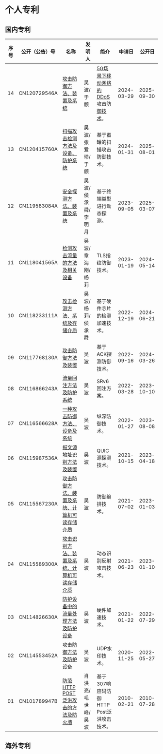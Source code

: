 # 个人专利

## 国内专利

| 序号 | 公开（公告）号 | 名称                                                         | 发明人             | 简介                                                         | 申请日     | 公开日     |
| ---- | -------------- | ------------------------------------------------------------ | ------------------ | ------------------------------------------------------------ | ---------- | ---------- |
| 14   | CN120729546A   | [攻击防御方法、装置及系统](https://www.chaspark.com/patents/search?q=CN120729546A&page=1&patentid=e4a3bafe-1b83-4f28-9cf7-387063d67404&idx=1&total=1&fromPage=patents) | 吴波/于颀          | [5G场景下移动网络的DDoS攻击防御技术](https://www.sohu.com/a/940354018_122362510)。 | 2024-03-29 | 2025-09-30 |
| 13   | CN120415760A   | [扫描攻击检测方法及设备、防护系统](https://www.chaspark.com/patents/search?q=%E5%8D%8E%E4%B8%BA%20%E5%90%B4%E6%B3%A2&page=3&patentid=263a3a66-e9dd-4ac7-afdc-0727d0b0ee32&idx=51&total=85) | 吴波/张爱玲/于颀   | 基于蜜罐的扫描攻击防御技术。                                 | 2024-01-31 | 2025-08-01 |
| 12   | CN119583084A   | [安全探测方法、装置及系统](https://www.chaspark.com/patents/search?q=%E5%8D%8E%E4%B8%BA%20%E5%90%B4%E6%B3%A2&page=4&patentid=26863cac-8be0-4ba5-ae42-1c3123a311fd&idx=76&total=85) | 吴波/侯承舜/李明月 | 基于终端类型进行动态探测。                                   | 2023-09-05 | 2025-03-07 |
| 11   | CN118041565A   | [检测攻击流量的方法及相关设备](https://www.chaspark.com/patents/search?q=%E5%8D%8E%E4%B8%BA%20%E5%90%B4%E6%B3%A2&page=1&patentid=038f9d03-a3a9-4023-a977-8298854cc712&idx=20&total=85) | 吴波/章海刚/杨莉   | TLS指纹防御技术。                                            | 2023-01-19 | 2024-05-14 |
| 10   | CN118233111A   | [攻击检测方法、系统及存储介质](https://www.chaspark.com/patents/search?q=%E5%8D%8E%E4%B8%BA%20%E5%90%B4%E6%B3%A2&page=2&patentid=7adbe76c-83cf-4a18-aeab-a47864953bbe&idx=32&total=85) | 吴波/杨莉/侯承舜   | 基于硬件芯片的检测加速技术。                                 | 2022-12-19 | 2024-06-21 |
| 09   | CN117768130A   | [攻击防御方法及装置](https://www.chaspark.com/patents/search?q=%E5%8D%8E%E4%B8%BA%20%E5%90%B4%E6%B3%A2&page=1&patentid=6f56cac6-e185-486d-af25-38570c147b36&idx=13&total=85) | 吴波               | 基于ACK探测防御技术。                                        | 2022-09-16 | 2024-03-26 |
| 08   | CN116866243A   | [流量回注方法及防护系统](https://www.chaspark.com/patents/search?q=%E5%8D%8E%E4%B8%BA%20%E5%90%B4%E6%B3%A2&page=1&patentid=d04c9a25-a08e-4f35-befb-efdc9199272c&idx=19&total=85) | 吴波               | SRv6回注方案。                                               | 2022-03-28 | 2023-10-10 |
| 07   | CN116566628A   | [一种攻击防御方法、设备及系统](https://www.chaspark.com/patents/search?q=%E5%8D%8E%E4%B8%BA%20%E5%90%B4%E6%B3%A2&page=3&patentid=a01550a6-5b94-4eef-ad94-4adc5c105793&idx=59&total=85) | 吴波               | 纵深防御技术。                                               | 2022-01-27 | 2023-08-08 |
| 06   | CN115987536A   | [报文源地址识别方法及装置](https://www.chaspark.com/patents/search?q=%E5%8D%8E%E4%B8%BA%20%E5%90%B4%E6%B3%A2&page=1&patentid=a1d91e28-90a4-4566-a99f-d1c05c83f73a&idx=17&total=85) | 吴波               | QUIC源探测技术。                                             | 2021-10-15 | 2023-04-18 |
| 05   | CN115567230A   | [攻击防御方法、装置及系统、计算机可读存储介质](https://www.chaspark.com/patents/search?q=%E5%8D%8E%E4%B8%BA%20%E5%90%B4%E6%B3%A2&page=3&patentid=ad3848d9-fa31-41c6-835a-19a1f22078b9&idx=58&total=85) | 吴波               | 防御编排技术。                                               | 2021-07-02 | 2023-01-03 |
| 04   | CN115589300A   | [攻击识别方法、装置及系统、计算机可读存储介质](https://www.chaspark.com/patents/search?q=%E5%8D%8E%E4%B8%BA%20%E5%90%B4%E6%B3%A2&page=4&patentid=82521c00-342e-4eb6-92d5-0fac3acad33f&idx=71&total=85) | 吴波               | 动态识别反射攻击技术。                                       | 2021-06-23 | 2023-01-10 |
| 03   | CN114826630A   | [防护设备中的流量处理方法及防护设备](https://www.chaspark.com/patents/search?q=%E5%8D%8E%E4%B8%BA%20%E5%90%B4%E6%B3%A2&page=3&patentid=b38f663e-9286-4e3b-8c0e-9f0abd5d1f9b&idx=54&total=85) | 吴波               | 硬件加速技术。                                               | 2021-01-22 | 2022-07-29 |
| 02   | CN114553452A   | [攻击防御方法及防护设备](https://www.chaspark.com/patents/search?q=%E5%8D%8E%E4%B8%BA%20%E5%90%B4%E6%B3%A2&page=1&patentid=5a1285d8-3177-4707-b73b-5f13356ed904&idx=14&total=85) | 吴波               | UDP水印技术。                                                | 2020-11-25 | 2022-05-27 |
| 01   | CN101789947B   | [防范HTTP POST泛洪攻击的方法及防火墙](https://www.chaspark.com/patents/search?q=%E5%8D%8E%E4%B8%BA%20%E5%90%B4%E6%B3%A2&page=4&patentid=bbd6ca23-6577-4df6-942e-c2674bd9d877&idx=66&total=85) | 肖洪亮/毛世峰/吴波 | 基于307响应码防御HTTP Post泛洪攻击技术。                     | 2010-02-21 | 2010-07-28 |

## 海外专利


